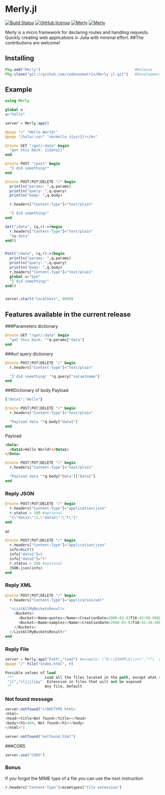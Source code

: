# Merly.jl

[![Build Status](https://travis-ci.org/codeneomatrix/Merly.jl.svg?branch=master)](https://travis-ci.org/codeneomatrix/Merly.jl)
[![GitHub license](https://img.shields.io/badge/license-MIT-blue.svg)](https://raw.githubusercontent.com/codeneomatrix/Merly.jl/master/LICENSE.md)
[![Merly](http://pkg.julialang.org/badges/Merly_0.4.svg)](http://pkg.julialang.org/?pkg=Merly)
[![Merly](http://pkg.julialang.org/badges/Merly_0.5.svg)](http://pkg.julialang.org/?pkg=Merly)

Merly is a micro framework for declaring routes and handling requests.
Quickly creating web applications in Julia with minimal effort.
##The contributions are welcome!

Installing
----------
```julia
Pkg.add("Merly")                                           #Release
Pkg.clone("git://github.com/codeneomatrix/Merly.jl.git")   #Development
```

## Example

```julia
using Merly

global u
u="hello"

server = Merly.app()

@page "/" "Hello World!"
@page "/hola/:usr" "<b>Hello {{usr}}!</b>"

@route GET "/get/:data" begin
  "get this back: {{data}}"
end

@route POST "/post" begin
  "I did something!"
end

@route POST|PUT|DELETE "/" begin
  println("params: ",q.params)
  println("query: ",q.query)
  println("body: ",q.body)

  r.headers["Content-Type"]="text/plain"

  "I did something!"
end

Get("/data", (q,r)->(begin
  r.headers["Content-Type"]="text/plain"
  "$u data"
end))


Post("/data", (q,r)->(begin
  println("params: ",q.params)
  println("query: ",q.query)
  println("body: ",q.body)
  r.headers["Content-Type"]="text/plain"
  global u="bye"
  "I did something!"
end))


server.start("localhost", 8080)

```

Features available in the current release
------------------
###Parameters dictionary
```julia
@route GET "/get/:data" begin
  "get this back: "*q.params["data"]
end
```
###url query dictionary
```julia
@route POST|PUT|DELETE "/" begin
  r.headers["Content-Type"]="text/plain"

  "I did something! "*q.query["value1name"]
end
```
###Dictionary of body
Payload
```ruby
{"data1":"Hello"}  
```
```julia
@route POST|PUT|DELETE "/" begin
  r.headers["Content-Type"]="text/plain"

  "Payload data "*q.body["data1"]
end
```

Payload
```html
<Data>
  <Data1>Hello World!</Data1>
</Data>
```
```julia
@route POST|PUT|DELETE "/" begin
  r.headers["Content-Type"]="text/plain"

  "Payload data "*q.body["Data"]["Data1"]
end
```

### Reply JSON

```julia
@route POST|PUT|DELETE "/" begin
  r.headers["Content-Type"]="application/json"
  r.status = 200 #optional
  "{\"data1\":2,\"data2\":\"t\"}"
end

```
or
```julia
@route POST|PUT|DELETE "/" begin
  r.headers["Content-Type"]="application/json"
  info=Dict()
  info["data1"]=2
  info["data2"]="t"
  r.status = 200 #optional
  JSON.json(info)
end

```

### Reply XML

```julia
@route POST|PUT|DELETE "/" begin
  r.headers["Content-Type"]="application/xml"

  "<ListAllMyBucketsResult>
    <Buckets>
      <Bucket><Name>quotes</Name><CreationDate>2006-02-03T16:45:09.000Z</CreationDate></Bucket>
      <Bucket><Name>samples</Name><CreationDate>2006-02-03T16:41:58.000Z</CreationDate></Bucket>
    </Buckets>
  </ListAllMyBucketsResult>"
end

```

### Reply File

```julia
server = Merly.app("Path","load") #example: ("D:\\EXAMPLE\\src","*")  defauld: (pwd(),"")
@page "/" File("Index.html", r)

```
```clojure
Possible values of load
 "*"              Load all the files located in the path, except what started with "."
 "jl","clj|jl|py"  Extension in files that will not be exposed
 ""               Any file, Default
```

### Not found message
```julia
server.notfound("<!DOCTYPE html>
<html>
<head><title>Not found</title></head>
<body><h1>404, Not found</h1></body>
</html>")
```
```julia
server.notfound("notfound.html")
```
###CORS
```julia
server.use("CORS")
```

### Bonus
If you forgot the MIME type of a file you can use the next instruction
```julia
r.headers["Content-Type"]=mimetypes["file extension"]
```
